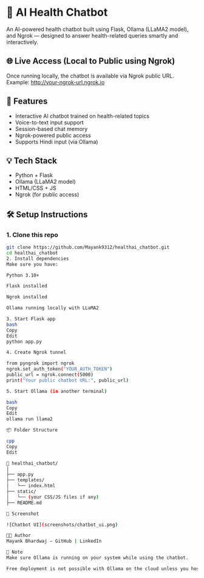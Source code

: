 # 🤖 AI Health Chatbot

An AI-powered health chatbot built using Flask, Ollama (LLaMA2 model), and Ngrok — designed to answer health-related queries smartly and interactively.

## 🌐 Live Access (Local to Public using Ngrok)

Once running locally, the chatbot is available via Ngrok public URL. Example:
http://your-ngrok-url.ngrok.io

## 🚀 Features

- Interactive AI chatbot trained on health-related topics
- Voice-to-text input support
- Session-based chat memory
- Ngrok-powered public access
- Supports Hindi input (via Ollama)

## 💡 Tech Stack

- Python + Flask
- Ollama (LLaMA2 model)
- HTML/CSS + JS
- Ngrok (for public access)

## 🛠️ Setup Instructions

### 1. Clone this repo

```bash
git clone https://github.com/Mayank9312/healthai_chatbot.git
cd healthai_chatbot
2. Install dependencies
Make sure you have:

Python 3.10+

Flask installed

Ngrok installed

Ollama running locally with LLaMA2

3. Start Flask app
bash
Copy
Edit
python app.py

4. Create Ngrok tunnel

from pyngrok import ngrok
ngrok.set_auth_token("YOUR_AUTH_TOKEN")
public_url = ngrok.connect(5000)
print("Your public chatbot URL:", public_url)

5. Start Ollama (in another terminal)

bash
Copy
Edit
ollama run llama2

📦 Folder Structure

cpp
Copy
Edit

📁 healthai_chatbot/
│
├── app.py
├── templates/
│   └── index.html
├── static/
│   └── (your CSS/JS files if any)
├── README.md

📸 Screenshot

![Chatbot UI](screenshots/chatbot_ui.png)

👨‍💻 Author
Mayank Bhardwaj – GitHub | LinkedIn

📌 Note
Make sure Ollama is running on your system while using the chatbot.

Free deployment is not possible with Ollama on the cloud unless you host it on your own server (VPS).


